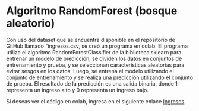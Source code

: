 # Algoritmo RandomForest (bosque aleatorio)

Con uso del dataset que se encuentra disponible en el repositorio de GitHub llamado "ingresos.csv, se creó un programa en colab. El programa utiliza el algoritmo RandomForestClassifier de la biblioteca sklearn para entrenar un modelo de predicción, se dividen los datos en conjuntos de entrenamiento y prueba, y se seleccionan características aleatorias para evitar sesgos en los datos. Luego, se entrena el modelo utilizando el conjunto de entrenamiento y se realiza una predicción utilizando el conjunto de prueba. El resultado de la predicción es una salida binaria, donde 1 representa un ingreso alto y 0 representa un ingreso bajo.

Si deseas ver el código en colab, ingresa en el siguiente enlace [Ingresos](https://colab.research.google.com/drive/1UPWgf__lY4Hy-pj9fhw7iHvXAQLdJWE-?usp=sharing)
